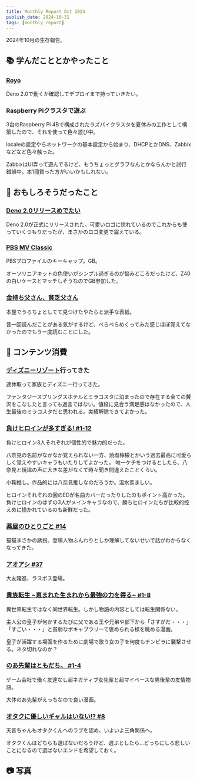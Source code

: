```yaml
---
title: Monthly Report Oct 2024
publish_date: 2024-10-31
tags: [monthly_report]
---
```


2024年10月の生存報告。

## 📚 学んだこととかやったこと

### [Royo](https://github.com/ryoo14/royo)

Deno 2.0で動くか確認してデプロイまで持っていきたい。

### Raspberry Piクラスタで遊ぶ

3台のRaspberry Pi 4Bで構成されたラズパイクラスタを夏休みの工作として構築したので、それを使って色々遊び中。

localeの設定やらネットワークの基本設定から始まり、DHCPとかDNS、Zabbixなどなど色々触った。

ZabbixはUI弄って遊んでるけど、もうちょっとグラフなんとかならんかと試行錯誤中。本1冊買った方がいいかもしれない。

## 🧐 おもしろそうだったこと

### [Deno 2.0リリースめでたい](https://deno.com/blog/v2.0)

Deno 2.0が正式にリリースされた。可愛いロゴに惚れているのでこれからも使っていくつもりだったが、まさかのロゴ変更で震えている。

### [PBS MV Classic](https://cannonkeys.com/products/pbs-mv-classic)

PBSプロファイルのキーキャップ。GB。

オーソリニアキットの色使いがシンプル過ぎるのが悩みどころだったけど、Z40の白いケースとマッチしそうなのでGB参加した。

### [金持ち父さん、貧乏父さん](https://amzn.to/4e5XVf5)

本屋でうろちょとしてて見つけたやたらと派手な表紙。

昔一回読んだことがある気がするけど、ぺらぺらめくってみた感じほぼ覚えてなかったのでもう一度読むことにした。

## 👾 コンテンツ消費

### [ディズニーリゾート](https://www.tokyodisneyresort.jp)行ってきた

連休取って家族とディズニー行ってきた。

ファンタジースプリングスホテルとミラコスタに泊まったので存在する全ての贅沢をこなしたと言っても過言ではない。値段に見合う満足感はなかったので、人生最後のミラコスタだと思われる。実績解除できてよかった。

### [負けヒロインが多すぎる! #1-12](https://annict.com/works/12075)

負けヒロイン3人それぞれが個性的で魅力的だった。

八奈見の名前がなかなか覚えられない一方、焼塩檸檬とかいう過去最高に可愛らしく覚えやすいキャラもいたりしてよかった。
唯一ケチをつけるとしたら、八奈見と焼塩の声に大きな差がなくて時々聞き間違えたことくらい。

小鞠推し。作品的には八奈見推しなのだろうか。温水羨ましい。

ヒロインそれぞれの回のEDが名曲カバーだったりしたのもポイント高かった。負けヒロインのはずの3人がメインキャラなので、勝ちヒロインたちが比較的控えめに描かれているのも新鮮だった。

### [薬屋のひとりごと #14](https://amzn.to/3Nyqqam)

猫猫まさかの誘拐。登場人物ふんわりとしか理解してないせいで話がわからなくなってきた。

### [アオアシ #37](https://amzn.to/3YvF7RC)

大友躍進、ラスボス登場。

### [貴族転生 \~恵まれた生まれから最強の力を得る\~ #1-8](https://amzn.to/3NAPptq)

異世界転生ではなく同世界転生。しかし物語の内容としては転生関係ない。 

主人公の皇子が何かするたびに父である王や兄弟や部下から「さすがだ・・・」「すごい・・・」と貧弱なボキャブラリーで褒められる様を眺める漫画。

皇子が活躍する場面を作るために劇場で歌う女の子を何度もチンピラに襲撃させる。ネタ切れなのか？

### [のあ先輩はともだち。 #1-4](https://amzn.to/4heEG5U)

ゲーム会社で働く友達なし超ネガティブ女先輩と超マイペースな男後輩の友情物語。

大体のあ先輩がえっちなので良い漫画。

### [オタクに優しいギャルはいない!? #8](https://amzn.to/3NxnN8Q)

天音ちゃんもオタクくんへのラブを認め、いよいよ三角関係へ。

オタクくんはどちらも選ばないだろうけど、選ぶとしたら…どっちにしろ悲しいことになるので選ばないエンドを希望しておく。

## 📷 写真


